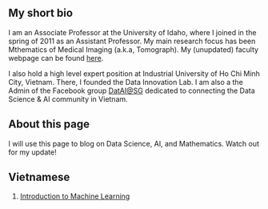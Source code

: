 ## My short bio

I am an Associate Professor at the University of Idaho, where I joined in the spring of 2011 as an Assistant Professor. My main research focus has been Mthematics of Medical Imaging (a.k.a, Tomograph). My (unupdated) faculty webpage can be found [here](https://webpages.uidaho.edu/lnguyen/). 

I also hold a high level expert position at Industrial University of Ho Chi Minh City, Vietnam. There, I founded the Data Innovation Lab. I am also a the Admin of the Facebook group [DatAI@SG](https://www.facebook.com/groups/2228672460739416/) dedicated to connecting the Data Science & AI community in Vietnam. 


## About this page

I will use this page to blog on Data Science, AI, and Mathematics. Watch out for my update!

## Vietnamese
1. [Introduction to Machine Learning](https://github.com/linhduo/LinhDuo/blob/master/MachineLearning.html)
